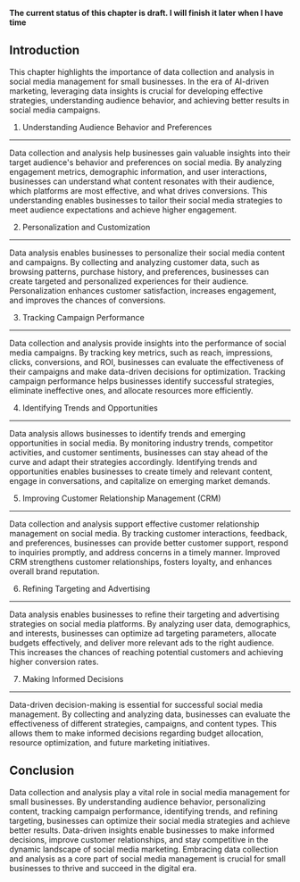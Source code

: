 **The current status of this chapter is draft. I will finish it later when I have time**

Introduction
------------

This chapter highlights the importance of data collection and analysis in social media management for small businesses. In the era of AI-driven marketing, leveraging data insights is crucial for developing effective strategies, understanding audience behavior, and achieving better results in social media campaigns.

1. Understanding Audience Behavior and Preferences
--------------------------------------------------

Data collection and analysis help businesses gain valuable insights into their target audience's behavior and preferences on social media. By analyzing engagement metrics, demographic information, and user interactions, businesses can understand what content resonates with their audience, which platforms are most effective, and what drives conversions. This understanding enables businesses to tailor their social media strategies to meet audience expectations and achieve higher engagement.

2. Personalization and Customization
------------------------------------

Data analysis enables businesses to personalize their social media content and campaigns. By collecting and analyzing customer data, such as browsing patterns, purchase history, and preferences, businesses can create targeted and personalized experiences for their audience. Personalization enhances customer satisfaction, increases engagement, and improves the chances of conversions.

3. Tracking Campaign Performance
--------------------------------

Data collection and analysis provide insights into the performance of social media campaigns. By tracking key metrics, such as reach, impressions, clicks, conversions, and ROI, businesses can evaluate the effectiveness of their campaigns and make data-driven decisions for optimization. Tracking campaign performance helps businesses identify successful strategies, eliminate ineffective ones, and allocate resources more efficiently.

4. Identifying Trends and Opportunities
---------------------------------------

Data analysis allows businesses to identify trends and emerging opportunities in social media. By monitoring industry trends, competitor activities, and customer sentiments, businesses can stay ahead of the curve and adapt their strategies accordingly. Identifying trends and opportunities enables businesses to create timely and relevant content, engage in conversations, and capitalize on emerging market demands.

5. Improving Customer Relationship Management (CRM)
---------------------------------------------------

Data collection and analysis support effective customer relationship management on social media. By tracking customer interactions, feedback, and preferences, businesses can provide better customer support, respond to inquiries promptly, and address concerns in a timely manner. Improved CRM strengthens customer relationships, fosters loyalty, and enhances overall brand reputation.

6. Refining Targeting and Advertising
-------------------------------------

Data analysis enables businesses to refine their targeting and advertising strategies on social media platforms. By analyzing user data, demographics, and interests, businesses can optimize ad targeting parameters, allocate budgets effectively, and deliver more relevant ads to the right audience. This increases the chances of reaching potential customers and achieving higher conversion rates.

7. Making Informed Decisions
----------------------------

Data-driven decision-making is essential for successful social media management. By collecting and analyzing data, businesses can evaluate the effectiveness of different strategies, campaigns, and content types. This allows them to make informed decisions regarding budget allocation, resource optimization, and future marketing initiatives.

Conclusion
----------

Data collection and analysis play a vital role in social media management for small businesses. By understanding audience behavior, personalizing content, tracking campaign performance, identifying trends, and refining targeting, businesses can optimize their social media strategies and achieve better results. Data-driven insights enable businesses to make informed decisions, improve customer relationships, and stay competitive in the dynamic landscape of social media marketing. Embracing data collection and analysis as a core part of social media management is crucial for small businesses to thrive and succeed in the digital era.

